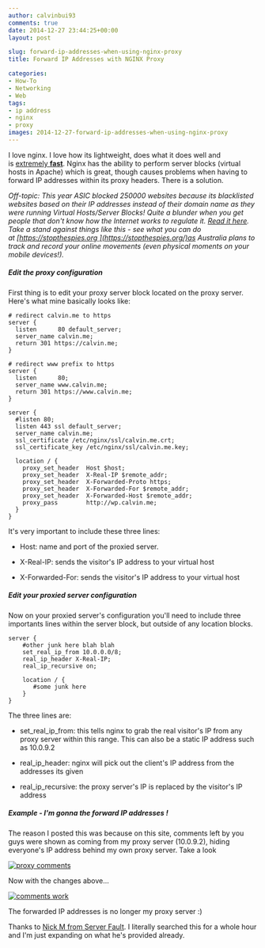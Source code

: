 ```yaml
---
author: calvinbui93
comments: true
date: 2014-12-27 23:44:25+00:00
layout: post

slug: forward-ip-addresses-when-using-nginx-proxy
title: Forward IP Addresses with NGINX Proxy

categories:
- How-To
- Networking
- Web
tags:
- ip address
- nginx
- proxy
images: 2014-12-27-forward-ip-addresses-when-using-nginx-proxy
---
```


I love nginx. I love how its lightweight, does what it does well and is [extremely **fast**](http://www.theorganicagency.com/apache-vs-nginx-performance-comparison/). Nginx has the ability to perform server blocks (virtual hosts in Apache) which is great, though causes problems when having to forward IP addresses within its proxy headers. There is a solution.

<!-- more -->

_Off-topic: This year ASIC blocked 250000 websites because its blacklisted websites based on their IP addresses instead of their domain name as they were running Virtual Hosts/Server Blocks! Quite a blunder when you get people that don't know how the Internet works to regulate it. [Read it here](http://www.abc.net.au/news/2014-08-27/asic-accidentally-blocked-250000-websites-ip-address/5701734). Take a stand against things like this - see what you can do at [https://stopthespies.org ](https://stopthespies.org/)as Australia plans to track and record your online movements (even physical moments on your mobile devices!)._


##### Edit the proxy configuration


First thing is to edit your proxy server block located on the proxy server. Here's what mine basically looks like:

    
    # redirect calvin.me to https
    server {
      listen      80 default_server;
      server_name calvin.me;
      return 301 https://calvin.me;
    }
    
    # redirect www prefix to https
    server {
      listen      80;
      server_name www.calvin.me;
      return 301 https://www.calvin.me;
    }
    
    server {
      #listen 80;
      listen 443 ssl default_server;
      server_name calvin.me;
      ssl_certificate /etc/nginx/ssl/calvin.me.crt;
      ssl_certificate_key /etc/nginx/ssl/calvin.me.key;
    
      location / {
        proxy_set_header  Host $host;
        proxy_set_header  X-Real-IP $remote_addr;
        proxy_set_header  X-Forwarded-Proto https;
        proxy_set_header  X-Forwarded-For $remote_addr;
        proxy_set_header  X-Forwarded-Host $remote_addr;
        proxy_pass        http://wp.calvin.me;
      }
    }


It's very important to include these three lines:



	
  * Host: name and port of the proxied server.

	
  * X-Real-IP: sends the visitor's IP address to your virtual host

	
  * X-Forwarded-For: sends the visitor's IP address to your virtual host




##### Edit your proxied server configuration


Now on your proxied server's configuration you'll need to include three importants lines within the server block, but outside of any location blocks.

    
    server {
        #other junk here blah blah
        set_real_ip_from 10.0.0.0/8;
        real_ip_header X-Real-IP;
        real_ip_recursive on;
    
        location / {
           #some junk here
        }
    }


The three lines are:



	
  * set_real_ip_from: this tells nginx to grab the real visitor's IP from any proxy server within this range. This can also be a static IP address such as 10.0.9.2

	
  * real_ip_header: nginx will pick out the client's IP address from the addresses its given

	
  * real_ip_recursive: the proxy server's IP is replaced by the visitor's IP address




##### Example - I'm gonna the forward IP addresses !


The reason I posted this was because on this site, comments left by you guys were shown as coming from my proxy server (10.0.9.2), hiding everyone's IP address behind my own proxy server. Take a look

[![proxy comments](http://calvinbuiblog.files.wordpress.com/2014/12/comments-b4.png)](http://calvinbuiblog.files.wordpress.com/2014/12/comments-b4.png)

Now with the changes above...

[![comments work](http://calvinbuiblog.files.wordpress.com/2014/12/test.png)](http://calvinbuiblog.files.wordpress.com/2014/12/test.png)

The forwarded IP addresses is no longer my proxy server :)

Thanks to [Nick M from Server Fault](http://serverfault.com/questions/314574/nginx-real-ip-header-and-x-forwarded-for-seems-wrong). I literally searched this for a whole hour and I'm just expanding on what he's provided already.
